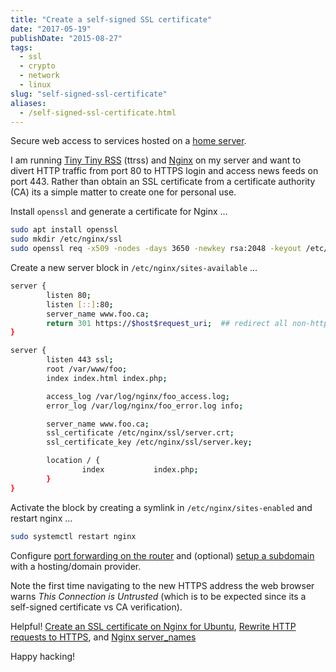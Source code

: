 ```yaml
---
title: "Create a self-signed SSL certificate"
date: "2017-05-19"
publishDate: "2015-08-27"
tags:
  - ssl
  - crypto
  - network
  - linux
slug: "self-signed-ssl-certificate"
aliases:
  - /self-signed-ssl-certificate.html
---
```


Secure web access to services hosted on a [home server](http://www.circuidipity.com/home-server).

I am running [Tiny Tiny RSS](http://www.circuidipity.com/ttrss) (ttrss) and [Nginx](http://www.circuidipity.com/php-nginx-postgresql) on my server and want to divert HTTP traffic from port 80 to HTTPS login and access news feeds on port 443. Rather than obtain an SSL certificate from a certificate authority (CA) its a simple matter to create one for personal use. 

Install `openssl` and generate a certificate for Nginx ...

```bash
sudo apt install openssl
sudo mkdir /etc/nginx/ssl
sudo openssl req -x509 -nodes -days 3650 -newkey rsa:2048 -keyout /etc/nginx/ssl/server.key -out /etc/nginx/ssl/server.crt
```

Create a new server block in `/etc/nginx/sites-available` ... 

```bash
server {
        listen 80;
        listen [::]:80;
        server_name www.foo.ca;
        return 301 https://$host$request_uri;  ## redirect all non-https traffic to https 
}

server {
        listen 443 ssl;
        root /var/www/foo;
        index index.html index.php;

        access_log /var/log/nginx/foo_access.log;
        error_log /var/log/nginx/foo_error.log info;

        server_name www.foo.ca;
        ssl_certificate /etc/nginx/ssl/server.crt;
        ssl_certificate_key /etc/nginx/ssl/server.key;

        location / {
                index           index.php;
        }
}
```

Activate the block by creating a symlink in `/etc/nginx/sites-enabled` and restart nginx ...

```bash
sudo systemctl restart nginx
```

Configure [port forwarding on the router](http://www.circuidipity.com/20141006) and (optional) [setup a subdomain](https://wiki.gandi.net/en/dns/zone/subdomain) with a hosting/domain provider.

Note the first time navigating to the new HTTPS address the web browser warns *This Connection is Untrusted* (which is to be expected since its a self-signed certificate vs CA verification).

Helpful! [Create an SSL certificate on Nginx for Ubuntu](https://www.digitalocean.com/community/tutorials/how-to-create-an-ssl-certificate-on-nginx-for-ubuntu-14-04),  [Rewrite HTTP requests to HTTPS](https://serverfault.com/questions/67316/in-nginx-how-can-i-rewrite-all-http-requests-to-https-while-maintaining-sub-dom), and [Nginx server_names](http://nginx.org/en/docs/http/server_names.html)

Happy hacking!
